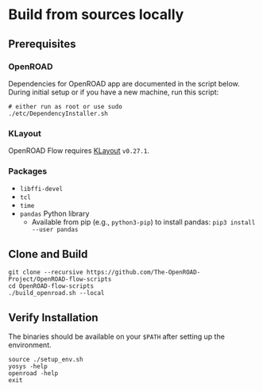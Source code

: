 # Build from sources locally

## Prerequisites

### OpenROAD

Dependencies for OpenROAD app are documented in the script below.
During initial setup or if you have a new machine, run this script:

``` shell
# either run as root or use sudo
./etc/DependencyInstaller.sh
```

### KLayout

OpenROAD Flow requires [KLayout](https://www.klayout.de) `v0.27.1`.

### Packages

-   `libffi-devel`
-   `tcl`
-   `time`
-   `pandas` Python library
      -   Available from pip (e.g., `python3-pip`) to install pandas:
          `pip3 install --user pandas`

## Clone and Build

``` shell
git clone --recursive https://github.com/The-OpenROAD-Project/OpenROAD-flow-scripts
cd OpenROAD-flow-scripts
./build_openroad.sh --local
```

## Verify Installation

The binaries should be available on your `$PATH` after setting up the
environment.

``` shell
source ./setup_env.sh
yosys -help
openroad -help
exit
```
